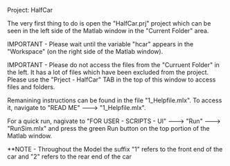 Project: HalfCar

The very first thing to do is open the "HalfCar.prj" project which can be seen in the left side of the Matlab window in the "Current Folder" area.

IMPORTANT - Please wait until the variable "hcar" appears in the "Workspace" (on the right side of the Matlab window). 

IMPORTANT - Please do not access the files from the "Curruent Folder" in the left. It has a lot of files which have been excluded from the project. 
Please use the "Prject - HalfCar" TAB in the top of this window to access files and folders.

Remanining instructions can be found in the file "1_Helpfile.mlx". To access it, navigate to "READ ME" ---> "1_Helpfile.mlx".

For a quick run, nagivate to "FOR USER - SCRIPTS - UI" ---> "Run" ---> "RunSim.mlx" and press the green Run button on the top portion of the Matlab window.


**NOTE - Throughout the Model the suffix "1" refers to the front end of the car and "2" refers to the rear end of the car
